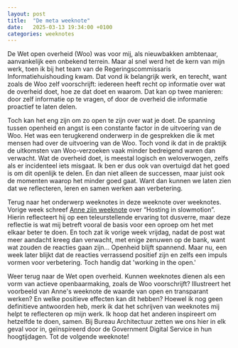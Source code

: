 ```yaml
---
layout: post
title:  "De meta weeknote"
date:   2025-03-13 19:34:00 +0100
categories: weeknotes
---
```

De Wet open overheid (Woo) was voor mij, als nieuwbakken ambtenaar, aanvankelijk een onbekend terrein. Maar al snel werd het de kern van mijn werk, toen ik bij het team van de Regeringscommissaris Informatiehuishouding kwam. Dat vond ik belangrijk werk, en terecht, want zoals de Woo zelf voorschrijft: iedereen heeft recht op informatie over wat de overheid doet, hoe ze dat doet en waarom. Dat kan op twee manieren: door zelf informatie op te vragen, of door de overheid die informatie proactief te laten delen.

Toch kan het eng zijn om zo open te zijn over wat je doet. De spanning tussen openheid en angst is een constante factor in de uitvoering van de Woo. Het was een terugkerend onderwerp in de gesprekken die ik met mensen had over de uitvoering van de Woo. Toch vond ik dat in de praktijk de uitkomsten van Woo-verzoeken vaak minder bedreigend waren dan verwacht. Wat de overheid doet, is meestal logisch en weloverwogen, zelfs als er incidenteel iets misgaat. Ik ben er dus ook van overtuigd dat het goed is om dit openlijk te delen. En dan niet alleen de successen, maar juist ook de momenten waarop het minder goed gaat. Want dan kunnen we laten zien dat we reflecteren, leren en samen werken aan verbetering.

Terug naar het onderwerp weeknotes in deze weeknote over weeknotes. Vorige week schreef [Anne zijn weeknote](https://anneschuth.nl/2025/03/07/hosting-in-slow-motion.html) over “Hosting in slowmotion”. Hierin reflecteert hij op een teleurstellende ervaring tot dusverre, maar deze reflectie is wat mij betreft vooral de basis voor een oproep om het met elkaar beter te doen. En toch zat ik vorige week vrijdag, nadat de post wat meer aandacht kreeg dan verwacht, met enige zenuwen op de bank, want wat zouden de reacties gaan zijn... Openheid blijft spannend. Maar nu, een week later blijkt dat de reacties verrassend positief zijn en zelfs een impuls vormen voor verbetering. Toch handig dat 'working in the open.'

Weer terug naar de Wet open overheid. Kunnen weeknotes dienen als een vorm van actieve openbaarmaking, zoals de Woo voorschrijft? Illustreert het voorbeeld van Anne's weeknote de waarde van open en transparant werken? En welke positieve effecten kan dit hebben? Hoewel ik nog geen definitieve antwoorden heb, merk ik dat het schrijven van weeknotes mij helpt te reflecteren op mijn werk. Ik hoop dat het anderen inspireert om hetzelfde te doen, samen. Bij Bureau Architectuur zetten we ons hier in elk geval voor in, geïnspireerd door de Government Digital Service in hun hoogtijdagen. Tot de volgende weeknote!
